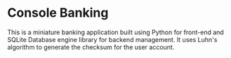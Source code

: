 # Console Banking

This is a miniature banking application built using Python for front-end and SQLite Database engine library for backend management. It uses Luhn's algorithm to generate  the checksum for the user account.

